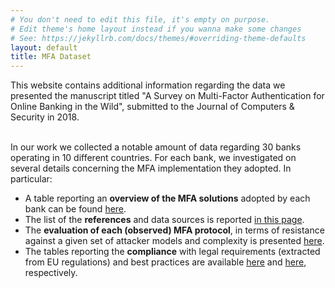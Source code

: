 ```yaml
---
# You don't need to edit this file, it's empty on purpose.
# Edit theme's home layout instead if you wanna make some changes
# See: https://jekyllrb.com/docs/themes/#overriding-theme-defaults
layout: default
title: MFA Dataset
---
```


This website contains additional information regarding the data we presented the manuscript titled 
"<bold>A Survey on Multi-Factor Authentication for Online Banking in the Wild</bold>", submitted to the Journal of Computers & Security in 2018. 
<br/><br/>

In our work we collected a notable amount of data regarding 30 banks operating in 10 different countries.
For each bank, we investigated on several details concerning the MFA implementation they adopted. In particular:
<br/>

 - A table reporting an **overview of the MFA solutions** adopted by each bank can be found [here](survey-table).
 - The list of the **references** and data sources is reported [in this page](sources-list).
 - The **evaluation of each (observed) MFA protocol**, in terms of resistance against a given set of attacker models and complexity is presented [here](mfa-protocols-evaluation).
 - The tables reporting the **compliance** with legal requirements (extracted from EU regulations) and best practices are available [here](requirements-evaluation) and [here](best-practices-evaluation), respectively.



